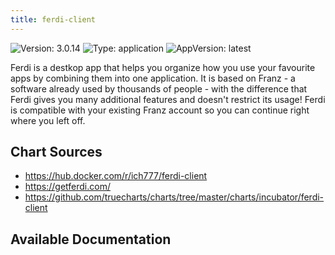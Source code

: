 ```yaml
---
title: ferdi-client
---
```


![Version: 3.0.14](https://img.shields.io/badge/Version-3.0.14-informational?style=flat-square) ![Type: application](https://img.shields.io/badge/Type-application-informational?style=flat-square) ![AppVersion: latest](https://img.shields.io/badge/AppVersion-latest-informational?style=flat-square)

Ferdi is a destkop app that helps you organize how you use your favourite apps by combining them into one application. It is based on Franz - a software already used by thousands of people - with the difference that Ferdi gives you many additional features and doesn't restrict its usage! Ferdi is compatible with your existing Franz account so you can continue right where you left off.

## Chart Sources

- https://hub.docker.com/r/ich777/ferdi-client
- https://getferdi.com/
- https://github.com/truecharts/charts/tree/master/charts/incubator/ferdi-client

## Available Documentation

